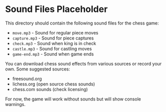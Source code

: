 # Sound Files Placeholder

This directory should contain the following sound files for the chess game:

- `move.mp3` - Sound for regular piece moves
- `capture.mp3` - Sound for piece captures
- `check.mp3` - Sound when king is in check
- `castle.mp3` - Sound for castling moves
- `game-end.mp3` - Sound when game ends

You can download chess sound effects from various sources or record your own.
Some suggested sources:
- freesound.org
- lichess.org (open source chess sounds)
- chess.com sounds (check licensing)

For now, the game will work without sounds but will show console warnings.
